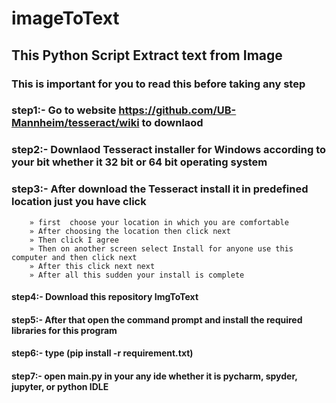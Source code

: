# imageToText
## This Python Script Extract text from Image
### This is important for you to read this before taking any step

### step1:- Go to website https://github.com/UB-Mannheim/tesseract/wiki to downlaod
### step2:- Downlaod Tesseract installer for Windows according to your bit whether it 32 bit or 64 bit operating system
### step3:- After download the Tesseract install it in predefined location just you have click
        » first  choose your location in which you are comfortable
        » After choosing the location then click next
        » Then click I agree
        » Then on another screen select Install for anyone use this computer and then click next
        » After this click next next 
        » After all this sudden your install is complete
#### step4:- Download this repository ImgToText
#### step5:- After that open the command prompt and install the required libraries for this program
#### step6:- type (pip install -r requirement.txt)
#### step7:- open main.py in your any ide whether it is pycharm, spyder, jupyter, or python IDLE

